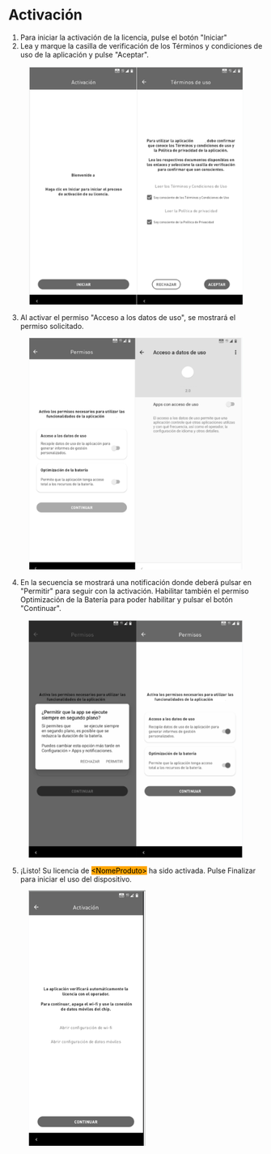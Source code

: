 # Activación

1. Para iniciar la activación de la licencia, pulse el botón "Iniciar"
2. Lea y marque la casilla de verificación de los Términos y condiciones de uso de la aplicación y pulse "Aceptar".

<figure><img src=".gitbook/assets/image (13).png" alt=""><figcaption></figcaption></figure>

3. Al activar el permiso "Acceso a los datos de uso", se mostrará el permiso solicitado.

<figure><img src=".gitbook/assets/image (12).png" alt=""><figcaption></figcaption></figure>

4. En la secuencia se mostrará una notificación  donde deberá pulsar en "Permitir" para seguir con la activación. Habilitar también el permiso Optimización de la Batería para poder habilitar y pulsar el botón "Continuar".

<figure><img src=".gitbook/assets/image (9).png" alt=""><figcaption></figcaption></figure>

5. &#x20;¡Listo! Su licencia de <mark style="background-color:orange;">\<NomeProduto></mark> ha sido activada. Pulse Finalizar para iniciar el uso del dispositivo.

<figure><img src=".gitbook/assets/image (6).png" alt=""><figcaption></figcaption></figure>
